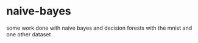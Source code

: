 # naive-bayes
some work done with naive bayes and decision forests with the mnist and one other dataset
